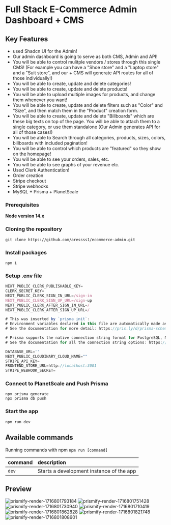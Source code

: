 # Full Stack E-Commerce Admin Dashboard + CMS

## Key Features

+    used Shadcn UI for the Admin!
+    Our admin dashboard is going to serve as both CMS, Admin and API!
+    You will be able to control mulitple vendors / stores through this single CMS! (For example you can have a "Shoe store" and a "Laptop store" and a "Suit store", and our   +    CMS will generate API routes for all of those individually!)
+    You will be able to create, update and delete categories!
+    You will be able to create, update and delete products!
+    You will be able to upload multiple images for products, and change them whenever you want!
+    You will be able to create, update and delete filters such as "Color" and "Size", and then match them in the "Product" creation form.
+    You will be able to create, update and delete "Billboards" which are these big texts on top of the page. You will be able to attach them to a single category, or use them      standalone (Our Admin generates API for all of those cases!)
+    You will be able to Search through all categories, products, sizes, colors, billboards with included pagination!
+    You will be able to control which products are "featured" so they show on the homepage!
+    You will be able to see your orders, sales, etc.
+    You will be able to see graphs of your revenue etc.
+    Used Clerk Authentication!
+    Order creation
+    Stripe checkout
+    Stripe webhooks
+    MySQL + Prisma + PlanetScale


### Prerequisites

**Node version 14.x**

### Cloning the repository

```shell
git clone https://github.com/aressss1/ecommerce-admin.git
```

### Install packages

```shell
npm i
```

### Setup .env file


```js
NEXT_PUBLIC_CLERK_PUBLISHABLE_KEY=
CLERK_SECRET_KEY=
NEXT_PUBLIC_CLERK_SIGN_IN_URL=/sign-in
NEXT_PUBLIC_CLERK_SIGN_UP_URL=/sign-up
NEXT_PUBLIC_CLERK_AFTER_SIGN_IN_URL=/
NEXT_PUBLIC_CLERK_AFTER_SIGN_UP_URL=/

# This was inserted by `prisma init`:
# Environment variables declared in this file are automatically made available to Prisma.
# See the documentation for more detail: https://pris.ly/d/prisma-schema#accessing-environment-variables-from-the-schema

# Prisma supports the native connection string format for PostgreSQL, MySQL, SQLite, SQL Server, MongoDB and CockroachDB.
# See the documentation for all the connection string options: https://pris.ly/d/connection-strings

DATABASE_URL=''
NEXT_PUBLIC_CLOUDINARY_CLOUD_NAME=""
STRIPE_API_KEY=
FRONTEND_STORE_URL=http://localhost:3001
STRIPE_WEBHOOK_SECRET=
```

### Connect to PlanetScale and Push Prisma
```shell
npx prisma generate
npx prisma db push
```


### Start the app

```shell
npm run dev
```

## Available commands

Running commands with npm `npm run [command]`

| command         | description                              |
| :-------------- | :--------------------------------------- |
| `dev`           | Starts a development instance of the app |

## Preview

![prismify-render-1716801793184](https://github.com/aressss1/markethubPro/assets/127649710/c1f7319e-35f1-473a-8d2f-d5fc3a000721)
![prismify-render-1716801751428](https://github.com/aressss1/markethubPro/assets/127649710/443422a9-f0b3-4776-af7c-1962ed327cd0)
![prismify-render-1716801730940](https://github.com/aressss1/markethubPro/assets/127649710/0feed22d-376f-40a8-a786-d3d785408c27)
![prismify-render-1716801710419](https://github.com/aressss1/markethubPro/assets/127649710/bb814597-d472-4b68-8784-9464eda9ac9f)
![prismify-render-1716801862828](https://github.com/aressss1/markethubPro/assets/127649710/7619a0d2-7be4-4d69-8e79-2e2eabf2f0c3)
![prismify-render-1716801821748](https://github.com/aressss1/markethubPro/assets/127649710/0caa924a-10a9-427f-9109-2a81cbd67a92)
![prismify-render-1716801808601](https://github.com/aressss1/markethubPro/assets/127649710/423e4493-1a4e-404b-b0c1-a48a2b6f3840)

